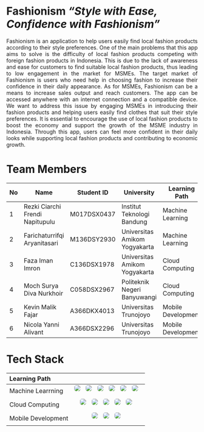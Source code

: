 # Fashionism _“Style with Ease, Confidence with Fashionism”_

<div align="justify">
Fashionism is an application to help users easily find local fashion products according to their style preferences. One of the main problems that this app aims to solve is the difficulty of local fashion products competing with foreign fashion products in Indonesia. This is due to the lack of awareness and ease for customers to find suitable local fashion products, thus leading to low engagement in the market for MSMEs. The target market of Fashionism is users who need help in choosing fashion to increase their confidence in their daily appearance. As for MSMEs, Fashionism can be a means to increase sales output and reach customers. The app can be accessed anywhere with an internet connection and a compatible device. We want to address this issue by engaging MSMEs in introducing their fashion products and helping users easily find clothes that suit their style preferences. It is essential to encourage the use of local fashion products to boost the economy and support the growth of the MSME industry in Indonesia. Through this app, users can feel more confident in their daily looks while supporting local fashion products and contributing to economic growth.
</div>

# Team Members

| No  | Name                            | Student ID  | University                    | Learning Path      |
| --- | ------------------------------- | ----------- | ----------------------------- | ------------------ |
| 1   | Rezki Ciarchi Frendi Napitupulu | M017DSX0437 | Institut Teknologi Bandung    | Machine Learning   |
| 2   | Farichaturrifqi Aryanitasari    | M136DSY2930 | Universitas Amikom Yogyakarta | Machine Learning   |
| 3   | Faza Iman Imron                 | C136DSX1978 | Universitas Amikom Yogyakarta | Cloud Computing    |
| 4   | Moch Surya Diva Nurkhoir        | C058DSX2967 | Politeknik Negeri Banyuwangi  | Cloud Computing    |
| 5   | Kevin Malik Fajar               | A366DKX4013 | Universitas Trunojoyo         | Mobile Development |
| 6   | Nicola Yanni Alivant            | A366DSX2296 | Universitas Trunojoyo         | Mobile Development |

# Tech Stack

<table>
    <thead>
        <tr>
            <th style="text-align:left">Learning Path</th>
            <th style="text-align:center"></th>
        </tr>
    </thead>
    <tbody>
        <tr>
            <td style="text-align:left">Machine Learrning</td>
            <td style="text-align:center;"><img
                    src="https://img.shields.io/badge/Python-3776AB?style=for-the-badge&logo=python&logoColor=white"
                    style="margin-right: 10px; margin-bottom: 10px; border-radius: 5px;" /> <img
                    src="https://img.shields.io/badge/Tensorflow-FF6F00?style=for-the-badge&logo=tensorflow&logoColor=white"
                    style="margin-right: 10px; margin-bottom: 10px; border-radius: 5px;" /> <img
                    src="https://img.shields.io/badge/OpenCV-27338e?style=for-the-badge&logo=OpenCV&logoColor=white"
                    style="margin-right: 10px; margin-bottom: 10px; border-radius: 5px;" /> <img
                    src="https://img.shields.io/badge/scikit_learn-F7931E?style=for-the-badge&logo=scikit-learn&logoColor=white"
                    style="margin-right: 10px; margin-bottom: 10px; border-radius: 5px;" /> <img
                    src="https://img.shields.io/badge/pandas-150458?style=for-the-badge&logo=pandas&logoColor=white"
                    style="margin-right: 10px; margin-bottom: 10px; border-radius: 5px;" /> <img
                    src="https://img.shields.io/badge/Flask-000000?style=for-the-badge&logo=flask&logoColor=white"
                    style="margin-right: 10px; margin-bottom: 10px; border-radius: 5px;" />
            </td>
        </tr>
        <tr>
            <td style="text-align:left">Cloud Computing</td>
            <td style="text-align:center"><img
                    src="https://img.shields.io/badge/Node.js-339933?style=for-the-badge&logo=nodedotjs&logoColor=white"
                    style="margin-right: 10px; margin-bottom: 10px; border-radius: 5px;" /> <img
                    src="https://img.shields.io/badge/Express.js-000000?style=for-the-badge&logo=express&logoColor=white"
                    style="margin-right: 10px; margin-bottom: 10px; border-radius: 5px;" /> <img
                    src="https://img.shields.io/badge/MySQL-005C84?style=for-the-badge&logo=mysql&logoColor=white"
                    style="margin-right: 10px; margin-bottom: 10px; border-radius: 5px;" /> <img
                    src="https://img.shields.io/badge/Sequelize-52B0E7?style=for-the-badge&logo=Sequelize&logoColor=white"
                    style="margin-right: 10px; margin-bottom: 10px; border-radius: 5px;" /> <img
                    src="https://img.shields.io/badge/Google_Cloud-4285F4?style=for-the-badge&logo=google-cloud&logoColor=white"
                    style="margin-right: 10px; margin-bottom: 10px; border-radius: 5px;" /></td>
        </tr>
        <tr>
            <td style="text-align:left">Mobile Development</td>
            <td style="text-align:center"><img
                    src="https://img.shields.io/badge/Figma-F24E1E?style=for-the-badge&logo=figma&logoColor=white"
                    style="margin-right: 10px; margin-bottom: 10px; border-radius: 5px;" /> <img
                    src="https://img.shields.io/badge/Kotlin-0095D5?&style=for-the-badge&logo=kotlin&logoColor=white"
                    style="margin-right: 10px; margin-bottom: 10px; border-radius: 5px;" /> <img
                    src="https://img.shields.io/badge/Android_Studio-3DDC84?style=for-the-badge&logo=android-studio&logoColor=white"
                    style="margin-right: 10px; margin-bottom: 10px; border-radius: 5px;" /> </td>
        </tr>
    </tbody>
</table>
